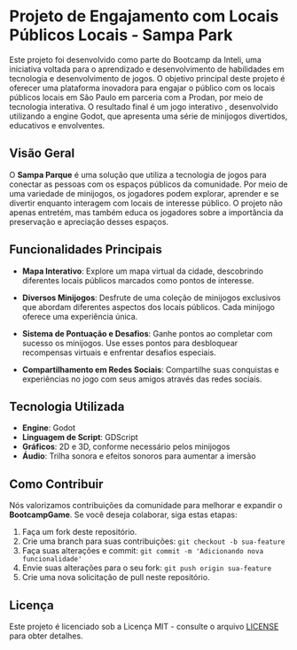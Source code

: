  # Projeto de Engajamento com Locais Públicos Locais - Sampa Park


Este projeto foi desenvolvido como parte do Bootcamp da Inteli, uma iniciativa voltada para o aprendizado e desenvolvimento de habilidades em tecnologia e desenvolvimento de jogos. O objetivo principal deste projeto é oferecer uma plataforma inovadora para engajar o público com os locais públicos locais em São Paulo em parceria com a Prodan, por meio de tecnologia interativa. O resultado final é um jogo interativo , desenvolvido utilizando a engine Godot, que apresenta uma série de minijogos divertidos, educativos e envolventes.

## Visão Geral

O **Sampa Parque** é uma solução que utiliza a tecnologia de jogos para conectar as pessoas com os espaços públicos da comunidade. Por meio de uma variedade de minijogos, os jogadores podem explorar, aprender e se divertir enquanto interagem com locais de interesse público. O projeto não apenas entretém, mas também educa os jogadores sobre a importância da preservação e apreciação desses espaços.

## Funcionalidades Principais

- **Mapa Interativo**: Explore um mapa virtual da cidade, descobrindo diferentes locais públicos marcados como pontos de interesse.

- **Diversos Minijogos**: Desfrute de uma coleção de minijogos exclusivos que abordam diferentes aspectos dos locais públicos. Cada minijogo oferece uma experiência única.

- **Sistema de Pontuação e Desafios**: Ganhe pontos ao completar com sucesso os minijogos. Use esses pontos para desbloquear recompensas virtuais e enfrentar desafios especiais.

- **Compartilhamento em Redes Sociais**: Compartilhe suas conquistas e experiências no jogo com seus amigos através das redes sociais.

## Tecnologia Utilizada

- **Engine**: Godot
- **Linguagem de Script**: GDScript
- **Gráficos**: 2D e 3D, conforme necessário pelos minijogos
- **Áudio**: Trilha sonora e efeitos sonoros para aumentar a imersão

## Como Contribuir

Nós valorizamos contribuições da comunidade para melhorar e expandir o **BootcampGame**. Se você deseja colaborar, siga estas etapas:

1. Faça um fork deste repositório.
2. Crie uma branch para suas contribuições: `git checkout -b sua-feature`
3. Faça suas alterações e commit: `git commit -m 'Adicionando nova funcionalidade'`
4. Envie suas alterações para o seu fork: `git push origin sua-feature`
5. Crie uma nova solicitação de pull neste repositório.


## Licença

Este projeto é licenciado sob a Licença MIT - consulte o arquivo [LICENSE](LICENSE) para obter detalhes.
